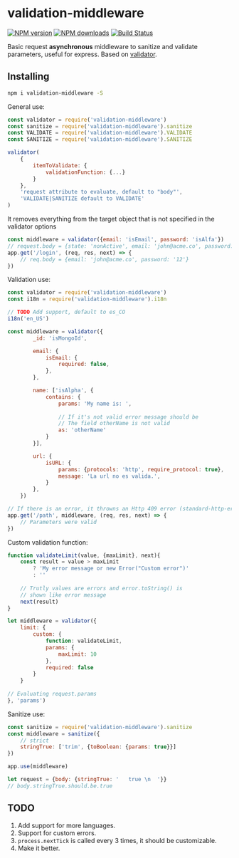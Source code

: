 validation-middleware
====================
[![NPM version][npm-badge]](https://www.npmjs.com/package/validation-middleware)
[![NPM downloads][npm-d-badge]](https://www.npmjs.com/package/validation-middleware)
[![Build Status][travis-badge]](https://travis-ci.org/Alejinho/validation-middleware)


Basic request **asynchronous** middleware to sanitize and validate 
parameters, useful for express. Based on [validator](https://www.npmjs.com/package/validator).

[npm-badge]: https://img.shields.io/npm/v/validation-middleware.svg
[npm-d-badge]: https://img.shields.io/npm/dt/validation-middleware.svg
[travis-badge]: https://img.shields.io/travis/Alejinho/validation-middleware.svg

Installing
----------
```sh
npm i validation-middleware -S
```

General use:
```javascript
const validator = require('validation-middleware')
const sanitize = require('validation-middleware').sanitize
const VALIDATE = require('validation-middleware').VALIDATE
const SANITIZE = require('validation-middleware').SANITIZE

validator(
    {
        itemToValidate: {
            validationFunction: {...}
        }
    },
    'request attribute to evaluate, default to "body"',
    'VALIDATE|SANITIZE default to VALIDATE'
)
```

It removes everything from the target object that is not
specified in the validator options

```javascript
const middleware = validator({email: 'isEmail', password: 'isAlfa'})
// request.body = {state: 'nonActive', email: 'john@acme.co', password: '12'}
app.get('/login', (req, res, next) => {
    // req.body = {email: 'john@acme.co', password: '12'}
})
```

Validation use:

```javascript
const validator = require('validation-middleware')
const i18n = require('validation-middleware').i18n

// TODO Add support, default to es_CO
i18n('en_US')

const middleware = validator({
        _id: 'isMongoId',

        email: {
            isEmail: {
                required: false,
            },
        },

        name: ['isAlpha', {
            contains: {
                params: 'My name is: ',
                
                // If it's not valid error message should be
                // The field otherName is not valid
                as: 'otherName'
            }
        }],

        url: {
            isURL: {
                params: {protocols: 'http', require_protocol: true},
                message: 'La url no es valida.',
            }
        },
    })

// If there is an error, it throwns an Http 409 error (standard-http-error module)    
app.get('/path', middleware, (req, res, next) => {
    // Parameters were valid
})
```
Custom validation function:

```javascript
function validateLimit(value, {maxLimit}, next){
    const result = value > maxLimit 
        ? 'My error message or new Error("Custom error")' 
        : ''
    
    // Trutly values are errors and error.toString() is 
    // shown like error message
    next(result)
}

let middleware = validator({
    limit: {
        custom: {
            function: validateLimit,
            params: {
                maxLimit: 10
            },
            required: false
        }
    }
    
// Evaluating request.params    
}, 'params')
```

Sanitize use:

```javascript
const sanitize = require('validation-middleware').sanitize
const middleware = sanitize({   
    // strict
    stringTrue: ['trim', {toBoolean: {params: true}}]
})

app.use(middleware)

let request = {body: {stringTrue: '   true \n  '}}
// body.stringTrue.should.be.true
```

## TODO

1. Add support for more languages.
2. Support for custom errors.
3. `process.nextTick` is called every 3 times, it should be customizable.
4. Make it better.